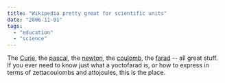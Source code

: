 ```yaml
---
title: "Wikipedia pretty great for scientific units"
date: "2006-11-01"
tags: 
  - "education"
  - "science"
---
```


The [Curie](http://en.wikipedia.org/wiki/Curie "Curie - Wikipedia, the free encyclopedia"), the [pascal](http://en.wikipedia.org/wiki/Pascal_%28unit%29), the [newton](http://en.wikipedia.org/wiki/Newton), the [coulomb](http://en.wikipedia.org/wiki/Coulomb), the [farad](http://en.wikipedia.org/wiki/Farad) -- all great stuff. If you ever need to know just what a yoctofarad is, or how to express in terms of zettacoulombs and attojoules, this is the place.

